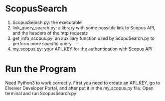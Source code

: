# ScopusSearch

1. ScopusSearch.py: the executable
2. link_query_search.py: a library with some possible link to Scopus API, and the headers of the http requests
3. get_info_scopus.py: an auxiliary function used by ScopuSearch.py to perform more specific query
4. my_scopus.py: your API_KEY for the authentication with Scopus API

# Run the Program

Need Python3 to work correctly.
First you need to create an API_KEY, go to Elseiver Developer Portal, and after put it in the my_scopus.py file.
Open terminal and run ScopusSearch.py

